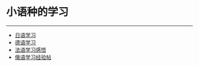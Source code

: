 # 小语种的学习

----

+ [日语学习](5-1_ri-yu-xue-xi.md)
+ [德语学习](5-2_de-yu-xue-xi.md)
+ [法语学习感悟](5-3_fa-yu-xue-xi-gan-wo.md)
+ [俄语学习经验帖](5-4_e-yu-xue-xi-jing-yan.md)